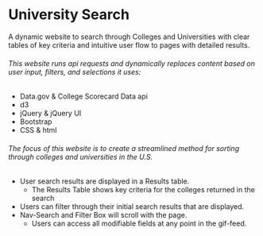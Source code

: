 # University Search
A dynamic website to search through Colleges and Universities with clear tables of key criteria and intuitive user flow to pages with detailed results.

###### This website runs api requests and dynamically replaces content based on user input, filters, and selections it uses:
- Data.gov & College Scorecard Data api
- d3
- jQuery & jQuery UI
- Bootstrap
- CSS & html

###### The focus of this website is to create a streamlined method for sorting through colleges and universities in the U.S.
- User search results are displayed in a Results table.
    - The Results Table shows key criteria for the colleges returned in the search
- Users can filter through their initial search results that are displayed.
- Nav-Search and Filter Box will scroll with the page.
    - Users can access all modifiable fields at any point in the gif-feed.

